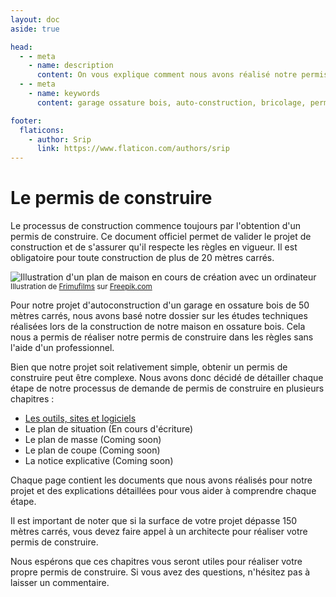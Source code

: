 ```yaml
---
layout: doc
aside: true

head:
  - - meta
    - name: description
      content: On vous explique comment nous avons réalisé notre permis de construire pour notre projet d'autoconstruction d'un garage en ossature bois avec les outils et les documents que nous avons fournis.
  - - meta
    - name: keywords
      content: garage ossature bois, auto-construction, bricolage, permis de construire, outils et sites, logiciels, plan de situation, plan de masse, plan de coupe, notice explicative

footer:
  flaticons:
    - author: Srip
      link: https://www.flaticon.com/authors/srip
---
```


# Le permis de construire

Le processus de construction commence toujours par l'obtention d'un permis de construire. Ce document officiel permet de valider le projet de construction et de s'assurer qu'il respecte les règles en vigueur. Il est obligatoire pour toute construction de plus de 20 mètres carrés.

<img src="/media/blog/permis_construire/miniature.jpg" alt="Illustration d'un plan de maison en cours de création avec un ordinateur" class="object-scale-down px-8 w-full h-auto max-h-96" />
<small class="block text-center text-gray-500 dark:text-gray-300">Illustration de <a href="https://www.freepik.com/free-vector/wooden-house-with-garage_6967668.htm" target="_blank">Frimufilms</a> sur <a href="https://www.freepik.com">Freepik.com</a></small>

Pour notre projet d'autoconstruction d'un garage en ossature bois de 50 mètres carrés, nous avons basé notre dossier sur les études techniques réalisées lors de la construction de notre maison en ossature bois. Cela nous a permis de réaliser notre permis de construire dans les règles sans l'aide d'un professionnel.

Bien que notre projet soit relativement simple, obtenir un permis de construire peut être complexe. Nous avons donc décidé de détailler chaque étape de notre processus de demande de permis de construire en plusieurs chapitres :

- [Les outils, sites et logiciels](/blog/articles/permis_construire/liste_outils.md)
- Le plan de situation (En cours d'écriture)
- Le plan de masse (Coming soon)
- Le plan de coupe (Coming soon)
- La notice explicative (Coming soon)

Chaque page contient les documents que nous avons réalisés pour notre projet et des explications détaillées pour vous aider à comprendre chaque étape.

Il est important de noter que si la surface de votre projet dépasse 150 mètres carrés, vous devez faire appel à un architecte pour réaliser votre permis de construire.

Nous espérons que ces chapitres vous seront utiles pour réaliser votre propre permis de construire. Si vous avez des questions, n'hésitez pas à laisser un commentaire.

<Comments
  pageId="permis_construire_intro" 
  pageUrl="https://le-hangar-a-bananes.fr/blog/articles/permis_construire/index.html" 
  pageTitle="Le permis de construire - intro"
/>

